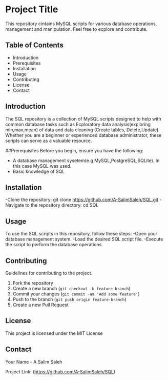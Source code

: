 # Project Title

This repository cintains MySQL scripts for various  database operations, management and manipulation. Feel free to ecplore and contribute.

## Table of Contents

  - Introduction
  - Prerequisites
  - Installation
  - Usage
  - Contributing
  - License
  - Contact

## Introduction

The SQL repository is a collection of MySQL scripts designed to help with common database tasks such as Ecploratory data analysis(exploring min,max,mean) of data and data cleaning
(Create tables, Delete,Update). Whether you are a beginner or experienced database administrator, these scripts can serve as a valuable resource.

##Prerequisites
Before you begin, ensure you have the following:
- A database management sysetem(e.g MySQL,PostgreSQL,SQLite). In this case MySQL was used.
- Basic knowledge of SQL

## Installation

-Clone the repository: git clone https://github.com/A-SalimSaleh/SQL.git
-Navigate to the repository directory: cd SQL

## Usage

To use the SQL scripts in this repository, follow these steps:
-Open your database management system.
-Load the desired SQL script file.
-Execute the script to perform the database operations.

## Contributing

Guidelines for contributing to the project.

1. Fork the repository
2. Create a new branch (`git checkout -b feature-branch`)
3. Commit your changes (`git commit -am 'Add some feature'`)
4. Push to the branch (`git push origin feature-branch`)
5. Create a new Pull Request

## License

This project is licensed under the MIT License 

## Contact

Your Name - A.Salim Saleh

Project Link: (https://github.com/A-SalimSaleh/SQL)
